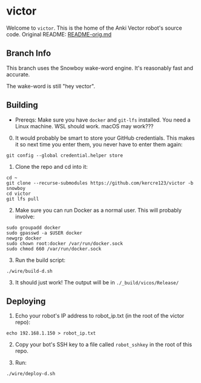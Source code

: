 # victor

Welcome to `victor`. This is the home of the Anki Vector robot's source code. Original README: [README-orig.md](/README-orig.md)

## Branch Info

This branch uses the Snowboy wake-word engine. It's reasonably fast and accurate.

The wake-word is still "hey vector".

## Building

 - Prereqs: Make sure you have `docker` and `git-lfs` installed. You need a Linux machine. WSL should work. macOS may work???

0. It would probably be smart to store your GitHub credentials. This makes it so next time you enter them, you never have to enter them again:

```
git config --global credential.helper store
```

1. Clone the repo and cd into it:

```
cd ~
git clone --recurse-submodules https://github.com/kercre123/victor -b snowboy
cd victor
git lfs pull
```

2. Make sure you can run Docker as a normal user. This will probably involve:

```
sudo groupadd docker
sudo gpasswd -a $USER docker
newgrp docker
sudo chown root:docker /var/run/docker.sock
sudo chmod 660 /var/run/docker.sock
```

3. Run the build script:
```
./wire/build-d.sh
```

3. It should just work! The output will be in `./_build/vicos/Release/`


## Deploying

1. Echo your robot's IP address to robot_ip.txt (in the root of the victor repo):

```
echo 192.168.1.150 > robot_ip.txt
```

2. Copy your bot's SSH key to a file called `robot_sshkey` in the root of this repo.

3. Run:

```
./wire/deploy-d.sh
```